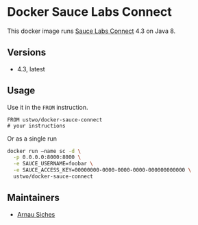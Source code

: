 # Docker Sauce Labs Connect

This docker image runs [Sauce Labs Connect](https://docs.saucelabs.com/reference/sauce-connect/) 4.3 on Java 8.


## Versions

* 4.3, latest


## Usage

Use it in the `FROM` instruction.

```
FROM ustwo/docker-sauce-connect
# your instructions
```

Or as a single run

```sh
docker run –name sc -d \
  -p 0.0.0.0:8000:8000 \
  -e SAUCE_USERNAME=foobar \
  -e SAUCE_ACCESS_KEY=00000000-0000-0000-0000-000000000000 \
  ustwo/docker-sauce-connect
```


## Maintainers

* [Arnau Siches](mailto:arnau@ustwo.com)
